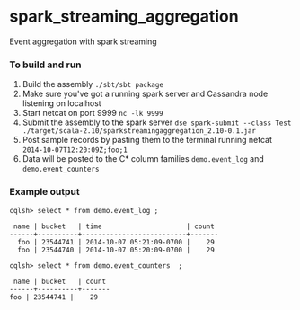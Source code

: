 spark_streaming_aggregation
===========================

Event aggregation with spark streaming

### To build and run
1. Build the assembly ```./sbt/sbt package```
1. Make sure you've got a running spark server and Cassandra node listening on localhost
1. Start netcat on port 9999 ```nc -lk 9999```
1. Submit the assembly to the spark server ```dse spark-submit --class Test ./target/scala-2.10/sparkstreamingaggregation_2.10-0.1.jar```
1. Post sample records by pasting them to the terminal running netcat ```2014-10-07T12:20:09Z;foo;1```
1. Data will be posted to the C* column families ```demo.event_log``` and ```demo.event_counters```

### Example output
```
cqlsh> select * from demo.event_log ;

 name | bucket   | time                     | count
------+----------+--------------------------+-------
  foo | 23544741 | 2014-10-07 05:21:09-0700 |    29
  foo | 23544740 | 2014-10-07 05:20:09-0700 |    29
```

```
cqlsh> select * from demo.event_counters  ;

 name | bucket   | count
------+----------+-------
foo | 23544741 |    29
```
